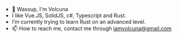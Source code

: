 - 👋 Wassup, I'm Volcuna
- I like Vue.JS, SolidJS, c#, Typescript and Rust.
- I’m currently trying to learn Rust on an advanced level.
- 📫 How to reach me, contact me through iamvolcuna@gmail.com

<!---
Volcuna/Volcuna is a ✨ special ✨ repository because its `README.md` (this file) appears on your GitHub profile.
You can click the Preview link to take a look at your changes.
--->
